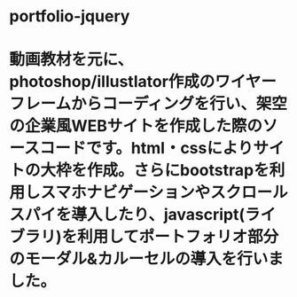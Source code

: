 # portfolio-jquery
# 動画教材を元に、photoshop/illustlator作成のワイヤーフレームからコーディングを行い、架空の企業風WEBサイトを作成した際のソースコードです。html・cssによりサイトの大枠を作成。さらにbootstrapを利用しスマホナビゲーションやスクロールスパイを導入したり、javascript(ライブラリ)を利用してポートフォリオ部分のモーダル&カルーセルの導入を行いました。
